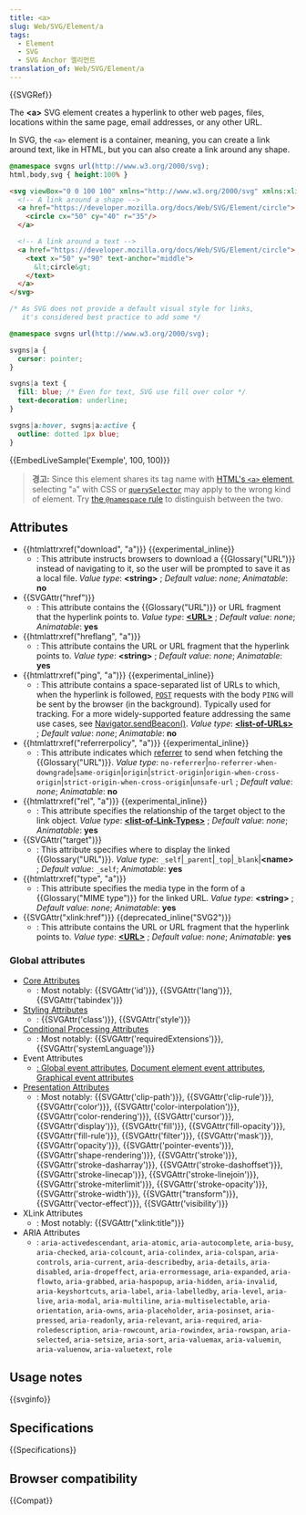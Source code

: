 ```yaml
---
title: <a>
slug: Web/SVG/Element/a
tags:
  - Element
  - SVG
  - SVG Anchor 엘리먼트
translation_of: Web/SVG/Element/a
---
```


{{SVGRef}}

The **\<a>** SVG element creates a hyperlink to other web pages, files, locations within the same page, email addresses, or any other URL.

In SVG, the `<a>` element is a container, meaning, you can create a link around text, like in HTML, but you can also create a link around any shape.

```css hidden
@namespace svgns url(http://www.w3.org/2000/svg);
html,body,svg { height:100% }
```

```html
<svg viewBox="0 0 100 100" xmlns="http://www.w3.org/2000/svg" xmlns:xlink="http://www.w3.org/1999/xlink">
  <!-- A link around a shape -->
  <a href="https://developer.mozilla.org/docs/Web/SVG/Element/circle">
    <circle cx="50" cy="40" r="35"/>
  </a>

  <!-- A link around a text -->
  <a href="https://developer.mozilla.org/docs/Web/SVG/Element/circle">
    <text x="50" y="90" text-anchor="middle">
      &lt;circle&gt;
    </text>
  </a>
</svg>
```

```css
/* As SVG does not provide a default visual style for links,
   it's considered best practice to add some */

@namespace svgns url(http://www.w3.org/2000/svg);

svgns|a {
  cursor: pointer;
}

svgns|a text {
  fill: blue; /* Even for text, SVG use fill over color */
  text-decoration: underline;
}

svgns|a:hover, svgns|a:active {
  outline: dotted 1px blue;
}
```

{{EmbedLiveSample('Exemple', 100, 100)}}

> **경고:** Since this element shares its tag name with [HTML's `<a>` element](/ko/docs/Web/HTML/Element/a), selecting "`a`" with CSS or [`querySelector`](/ko/docs/Web/API/Document/querySelector) may apply to the wrong kind of element. Try [the `@namespace` rule](/ko/docs/Web/CSS/@namespace) to distinguish between the two.

## Attributes

- {{htmlattrxref("download", "a")}} {{experimental_inline}}
  - : This attribute instructs browsers to download a {{Glossary("URL")}} instead of navigating to it, so the user will be prompted to save it as a local file.
    _Value type_: **\<string>** ; _Default value_: _none_; _Animatable_: **no**
- {{SVGAttr("href")}}
  - : This attribute contains the {{Glossary("URL")}} or URL fragment that the hyperlink points to.
    _Value type_: **[\<URL>](/docs/Web/SVG/Content_type#URL)** ; _Default value_: _none_; _Animatable_: **yes**
- {{htmlattrxref("hreflang", "a")}}
  - : This attribute contains the URL or URL fragment that the hyperlink points to.
    _Value type_: **\<string>** ; _Default value_: _none_; _Animatable_: **yes**
- {{htmlattrxref("ping", "a")}} {{experimental_inline}}
  - : This attribute contains a space-separated list of URLs to which, when the hyperlink is followed, [`POST`](/ko/docs/Web/HTTP/Methods/POST) requests with the body `PING` will be sent by the browser (in the background). Typically used for tracking. For a more widely-supported feature addressing the same use cases, see [Navigator.sendBeacon()](/ko/docs/Web/API/Navigator/sendBeacon).
    _Value type_: **[\<list-of-URLs>](/docs/Web/SVG/Content_type#List-of-Ts)** ; _Default value_: _none_; _Animatable_: **no**
- {{htmlattrxref("referrerpolicy", "a")}} {{experimental_inline}}
  - : This attribute indicates which [referrer](/ko/docs/Web/HTTP/Headers/Referer) to send when fetching the {{Glossary("URL")}}.
    _Value type_: `no-referrer`|`no-referrer-when-downgrade`|`same-origin`|`origin`|`strict-origin`|`origin-when-cross-origin`|`strict-origin-when-cross-origin`|`unsafe-url` ; _Default value_: _none_; _Animatable_: **no**
- {{htmlattrxref("rel", "a")}} {{experimental_inline}}
  - : This attribute specifies the relationship of the target object to the link object.
    _Value type_: **[\<list-of-Link-Types>](/docs/Web/HTML/Link_types)** ; _Default value_: _none_; _Animatable_: **yes**
- {{SVGAttr("target")}}
  - : This attribute specifies where to display the linked {{Glossary("URL")}}.
    _Value type_: `_self`|`_parent`|`_top`|`_blank`|**\<name>** ; _Default value_: `_self`; _Animatable_: **yes**
- {{htmlattrxref("type", "a")}}
  - : This attribute specifies the media type in the form of a {{Glossary("MIME type")}} for the linked URL.
    _Value type_: **\<string>** ; _Default value_: _none_; _Animatable_: **yes**
- {{SVGAttr("xlink:href")}} {{deprecated_inline("SVG2")}}
  - : This attribute contains the URL or URL fragment that the hyperlink points to.
    _Value type_: **[\<URL>](/docs/Web/SVG/Content_type#URL)** ; _Default value_: _none_; _Animatable_: **yes**

### Global attributes

- [Core Attributes](/docs/Web/SVG/Attribute/Core)
  - : Most notably: {{SVGAttr('id')}}, {{SVGAttr('lang')}}, {{SVGAttr('tabindex')}}
- [Styling Attributes](/docs/Web/SVG/Attribute/Styling)
  - : {{SVGAttr('class')}}, {{SVGAttr('style')}}
- [Conditional Processing Attributes](/docs/Web/SVG/Attribute/Conditional_Processing)
  - : Most notably: {{SVGAttr('requiredExtensions')}}, {{SVGAttr('systemLanguage')}}
- Event Attributes
  - [: Global event attributes](/docs/Web/SVG/Attribute/Events#Global_Event_Attributes), [Document element event attributes](/docs/Web/SVG/Attribute/Events#Document_Element_Event_Attributes), [Graphical event attributes](/docs/Web/SVG/Attribute/Events#Graphical_Event_Attributes)
- [Presentation Attributes](/docs/Web/SVG/Attribute/Presentation)
  - : Most notably: {{SVGAttr('clip-path')}}, {{SVGAttr('clip-rule')}}, {{SVGAttr('color')}}, {{SVGAttr('color-interpolation')}}, {{SVGAttr('color-rendering')}}, {{SVGAttr('cursor')}}, {{SVGAttr('display')}}, {{SVGAttr('fill')}}, {{SVGAttr('fill-opacity')}}, {{SVGAttr('fill-rule')}}, {{SVGAttr('filter')}}, {{SVGAttr('mask')}}, {{SVGAttr('opacity')}}, {{SVGAttr('pointer-events')}}, {{SVGAttr('shape-rendering')}}, {{SVGAttr('stroke')}}, {{SVGAttr('stroke-dasharray')}}, {{SVGAttr('stroke-dashoffset')}}, {{SVGAttr('stroke-linecap')}}, {{SVGAttr('stroke-linejoin')}}, {{SVGAttr('stroke-miterlimit')}}, {{SVGAttr('stroke-opacity')}}, {{SVGAttr('stroke-width')}}, {{SVGAttr("transform")}}, {{SVGAttr('vector-effect')}}, {{SVGAttr('visibility')}}
- XLink Attributes
  - : Most notably: {{SVGAttr("xlink:title")}}
- ARIA Attributes
  - : `aria-activedescendant`, `aria-atomic`, `aria-autocomplete`, `aria-busy`, `aria-checked`, `aria-colcount`, `aria-colindex`, `aria-colspan`, `aria-controls`, `aria-current`, `aria-describedby`, `aria-details`, `aria-disabled`, `aria-dropeffect`, `aria-errormessage`, `aria-expanded`, `aria-flowto`, `aria-grabbed`, `aria-haspopup`, `aria-hidden`, `aria-invalid`, `aria-keyshortcuts`, `aria-label`, `aria-labelledby`, `aria-level`, `aria-live`, `aria-modal`, `aria-multiline`, `aria-multiselectable`, `aria-orientation`, `aria-owns`, `aria-placeholder`, `aria-posinset`, `aria-pressed`, `aria-readonly`, `aria-relevant`, `aria-required`, `aria-roledescription`, `aria-rowcount`, `aria-rowindex`, `aria-rowspan`, `aria-selected`, `aria-setsize`, `aria-sort`, `aria-valuemax`, `aria-valuemin`, `aria-valuenow`, `aria-valuetext`, `role`

## Usage notes

{{svginfo}}

## Specifications

{{Specifications}}

## Browser compatibility

{{Compat}}
